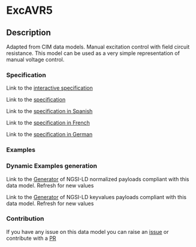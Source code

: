 # ExcAVR5

## Description 

Adapted from CIM data models. Manual excitation control with field circuit resistance. This model can be used as a very simple representation of manual voltage control.
### Specification

Link to the [interactive specification](https://swagger.lab.fiware.org/?url=https://smart-data-models.github.io/dataModel.EnergyCIM/ExcAVR5/swagger.yaml)

Link to the [specification](https://smart-data-models.github.io/dataModel.EnergyCIM/ExcAVR5/doc/spec.md)

Link to the [specification in Spanish](https://smart-data-models.github.io/dataModel.EnergyCIM/ExcAVR5/doc/spec_ES.md)

Link to the [specification in French](https://smart-data-models.github.io/dataModel.EnergyCIM/ExcAVR5/doc/spec_FR.md)

Link to the [specification in German](https://smart-data-models.github.io/dataModel.EnergyCIM/ExcAVR5/doc/spec_DE.md)
### Examples
### Dynamic Examples generation

Link to the [Generator](https://smartdatamodels.org/extra/ngsi-ld_generator_v0.92.php?schemaUrl=https://raw.githubusercontent.com/smart-data-models/dataModel.EnergyCIM/master/ExcAVR5/schema.json&email=info@smartdatamodels.org) of NGSI-LD normalized payloads compliant with this data model. Refresh for new values

Link to the [Generator](https://smartdatamodels.org/extra/ngsi-ld_generator_keyvalues_v0.92.php?schemaUrl=https://raw.githubusercontent.com/smart-data-models/dataModel.EnergyCIM/master/ExcAVR5/schema.json&email=info@smartdatamodels.org) of NGSI-LD keyvalues payloads compliant with this data model. Refresh for new values
### Contribution

 If you have any issue on this data model you can raise an [issue](https://github.com/smart-data-models/dataModel.EnergyCIM/issues)  or contribute with a [PR](https://github.com/smart-data-models/dataModel.EnergyCIM/pulls)